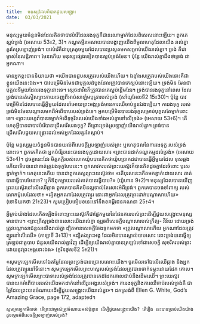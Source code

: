 ```yaml
---
title:  មនុស្សដែលពិបាកជួយសង្រ្គោះ
date:  03/03/2021
---
```


មនុស្សមួយចំនួនមិនដែលគិតថាបាវបំរើដែលរងទុក្ខគឺជានរណាម្នាក់ដែលពិសេសនោះឡើយ។ ពួកគេស្អប់ទ្រង់ (អេសាយ 53៖2, 3)។ កណ្ឌគម្ពីរអេសាយបានបង្ហាញយើងពីមូលហេតុដែលយើង រាល់គ្នាគួរតែស្រឡាញ់ទ្រង់។ បាវបំរើគឺជាបុត្រតូចមួយដែលបានប្រសូតមកសម្រាប់យើងរាល់គ្នា។ ទ្រង់ គឺជាម្ចាស់នៃសន្តិភាព។ មែនហើយ មនុស្សផ្សេងទៀតបានស្អប់ទ្រង់មែន។ ប៉ុន្តែ យើងរាល់គ្នាដឹងថាទ្រង់ ជាអ្នកណា។

មានអ្នកខ្លះបាននិយាយថា «យើងបានជួបសត្រូវរបស់យើងហើយ។ ឯខ្មាំងសត្រូវរបស់យើងនោះគឺជាខ្លួនយើងនេះឯង»។ បាវបម្រើមិនមែនជាបុគ្គលដំបូងដែលត្រូវបានគេស្អប់នោះឡើយ។ ទ្រង់មិន មែនជាបុគ្គលទីមួយដែលរងទុក្ខនោះទេ។ ស្ដេចដាវីឌក៏ត្រូវបានគេស្អប់ខ្ពើមដែរ។ ទ្រង់បានរងទុក្ខនៅពេល ដែលទ្រង់បានរត់ភៀសព្រះកាយចេញពីអាប់សាឡំមបុត្រារបស់ទ្រង់ (សាំយូអែលទី2 15៖30)។ ប៉ុន្តែ បាវបម្រើមិនដែលបានធ្វើអ្វីមួយដែលនាំអោយព្រះអង្គទ្រង់មានការឈឺចាប់ខ្លួនឯងឡើយ។ ការរងទុក្ខ របស់ទ្រង់មិនមែនបណ្តាលមកពីអំពើបាបរបស់ទ្រង់ទេ។ អ្នកបម្រើមិនបានរងទុក្ខសម្រាប់បុគ្គលតែម្នាក់នោះទេ។ «ព្រះយេហូវ៉ាបានទម្លាក់អំពើទុច្ចរិតរបស់យើងទាំងអស់គ្នាទៅលើទ្រង់» (អេសាយ 53៖6)។ តើហេតុអ្វីបានជាបាវបំរើបានជ្រើសរើសរងទុក្ខ? ពីព្រោះទ្រង់ស្រឡាញ់យើងរាល់គ្នា។ ទ្រង់បានជ្រើសរើសជួយសង្គ្រោះដល់អស់អ្នកដែលគួរតែស្លាប់។

ប៉ុន្តែ មនុស្សមួយចំនួនមិនបានយល់ពីសេចក្តីស្រឡាញ់របស់ព្រះ ឬហេតុផលនៃការរងទុក្ខ របស់ទ្រង់នោះទេ។ ពួកគេគិតថា អ្នកបំរើរូបនេះបានរងទុក្ខដោយសារ «ព្រះបានដាក់ទណ្ឌកម្មដល់ទ្រង់» (អេសាយ 53៖4)។ ដូចគ្នានេះដែរ មិត្តភក្តិរបស់លោកយ៉ូបបានគិតថាយ៉ូបប្រាកដជាបានធ្វើអ្វីមួយដែល ខុសឆ្គងហើយទើបបានជាគាត់ត្រូវរងទុក្ខបែបនេះ។ ពួកសាវករបស់ព្រះយេស៊ូវក៏បានគិតដូចគ្នាដែរចំពោះ បុរសខ្វាក់ម្នាក់។ ហេតុនេះហើយ បានជាពួកគេសួរព្រះយេស៊ូវថា៖ «តើបុរសនេះកើតមកខ្វាក់ដោយសារ គាត់បានធ្វើបាបមែនទេ? ឬក៏ឪពុកម្តាយរបស់គាត់បានធ្វើបាប?» (យ៉ូហាន 9៖2)។ មនុស្សដែលបានឃើញព្រះយេស៊ូវនៅលើឈើឆ្កាង ពួកគេបានគិតមិនល្អទាល់តែសោះអំពីទ្រង់។ ពួកគេបានចងចាំពាក្យ របស់លោកម៉ូសេដែលថា៖ «ដ្បិតអ្នកណាដែលត្រូវព្យួរ នោះជាអ្នកដែលត្រូវព្រះដាក់បណ្តាសាហើយ» (ចោទិយកថា 21៖23)។ សូមប្រៀបធៀបខនេះទៅនឹងខគម្ពីរជនគណនា 25៖4។

អ្វីគ្រប់យ៉ាងដែលកើតឡើងចំពោះព្រះយេស៊ូវគឺជាផ្នែកមួយនៃផែនការរបស់ព្រះដើម្បីជួយសង្រ្គោះមនុស្សមានបាប។ «ព្រះគ្រីស្ទទ្រង់បានលោះយើងរាល់គ្នា ឲ្យរួចពីសេចក្តីបណ្តាសារបស់ក្រឹត្យ- វិន័យ ដោយទ្រង់ត្រូវបណ្តាសាជំនួសយើងរាល់គ្នា ដ្បិតមានសេចក្តីចែងទុកមកថា «ត្រូវបណ្តាសាហើយ អ្នកណាដែលត្រូវព្យួរនៅលើឈើ» (កាឡាទី 3៖13)។ «ដ្បិតឯព្រះអង្គ ដែលមិនបានស្គាល់បាបសោះ នោះទ្រង់បានធ្វើឲ្យត្រឡប់ជាតួបាប ជំនួសយើងរាល់គ្នាវិញ ដើម្បីឲ្យយើងរាល់គ្នាបានត្រឡប់ទៅជាសេចក្តី សុចរិតរបស់ព្រះ ដោយនូវព្រះអង្គនោះឯង» (កូរិនថូសទី2 5៖21)។

«សូមក្រឡេកមើលទៅឯតម្លៃដែលព្រះទ្រង់បានប្រោសលោះយើង។ ចូរមើលទៅឯលើឈើឆ្កាង និងអ្នកដែលត្រូវព្យួរនៅទីនោះ។ សូមក្រឡេកមើលព្រះហស្តរបស់ទ្រង់ដែលត្រូវបានចាក់ទម្លុះដោយដែក គោល។ សូមក្រឡេកមើលព្រះបាទារបស់ទ្រង់ដែលត្រូវបានគេដំដែកគោលជាប់នឹងដើមឈើ។ ព្រះយេស៊ូវ បានយកអំពើបាបរបស់យើងមកដាក់នៅលើរូបអង្គរបស់ទ្រង់។ ការរងទុក្ខនិងការឈឺចាប់របស់ទ្រង់គឺ ជាថ្លៃដែលព្រះបានចំណាយដើម្បីជួយសង្រ្គោះយើងរាល់គ្នា»។ ដកស្រង់ពី Ellen G. White, God’s Amazing Grace, page 172, adapted។

`សូមក្រឡេកមើលថា តើព្រះជាម្ចាស់ត្រូវចំណាយអស់ប៉ុន្មាន ដើម្បីជួយសង្គ្រោះយើង? តើរឿង នេះបានប្រាប់យើងយ៉ាងដូចម្តេចអំពីសេចក្តីស្រឡាញ់របស់ទ្រង់?`